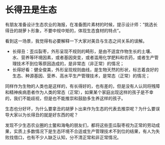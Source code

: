 # 长得丑是生态

有朋友准备设计生态农业的海报，在准备图片素材的时候，提示设计师：“挑选长得丑的胡萝卜形象，不要中规中矩的，体现生态食材的特点”。

看到这一场景，我觉得有必要解释一下大家对美丑与生态之间关系的误解。

* 长得丑：歪瓜裂枣，外形呈现不规则的畸形，是由不适宜作物生长的土壤、水、营养等环境因素，或者基因突变，或者滥用化学肥料和农药，或者生产管理技术不到位等原因造成的，是非常态（非正常）的情况；
* 长得好看：健全俊美，外形呈现规则曲线，是生物天然的形状，标志着良好的生态、种源基因、营养、高水平生产管理技术，是常态（正常）的情况；

同样作为生物的人类也是这样的，有长得好的，也有差的，但是没有人认同将残障和精神疾病患者作为人类的常态（正常），如果某个家庭出现这样的孩子是不幸的，我们不能歧视，但是也不能推崇和鼓励多生养这样的孩子。

生态也分好坏，为什么要拿丑的胡萝卜出来作为生态的代表去推崇呢？为什么要误导大家以为长得丑的就是好东西的呢？

发现不少生态农业圈的土鳖和海龟的朋友们，都将这些歪瓜裂枣视为正常的劳动成果，实质上多数情况下是生态环境不合适或生产管理技术不到位的结果，有人为失败找借口，也有不少人缺乏认知，分不清正常和非正常情况。

